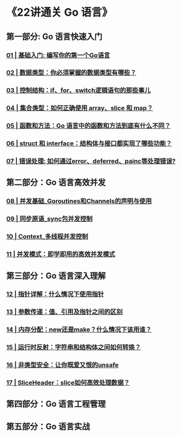 # 《22讲通关 Go 语言》
## 第一部分: Go 语言快速入门

### [01 | 基础入门: 编写你的第一个Go语言](01_Go语言快速入门/ch01/01.基础入门_编写Go的第一个程序.md)

### [02 | 数据类型：你必须掌握的数据类型有哪些？](01_Go语言快速入门/ch02/02.数据类型，必须掌握.md)

### [03 | 控制结构：if、for、switch逻辑语句的那些事儿](01_Go语言快速入门/ch03/03.控制结构：if、for、switch逻辑语句.md)

### [04 | 集合类型：如何正确使用 array、slice 和 map？ ](01_Go语言快速入门/ch04/04.集合类型：array、slice和map.md)

### [05 | 函数和方法：Go 语言中的函数和方法到底有什么不同？](01_Go语言快速入门/ch05/05.函数和方法.md)

### [06 | struct 和 interface：结构体与接口都实现了哪些功能？](01_Go语言快速入门/ch06/06._struct_和_interface：结构体与接口都实现了哪些功能_.md)

### [07 | 错误处理: 如何通过error、deferred、painc等处理错误?](01_Go语言快速入门/ch07/07.错误处理_error_deferred_panic.md) 

## 第二部分：Go 语言高效并发

### [08 | 并发基础_Goroutines和Channels的声明与使用](02_Go语言高效并发/ch08/08_并发基础_Goroutines和Channels的声明与使用.md)

### [09 | 同步原语_sync包并发控制](02_Go语言高效并发/ch09/09.同步原语_sync包并发控制.md)

### [10 | Context_多线程并发控制](02_Go语言高效并发/ch10/10.Context_多线程并发控制.md)

### [11 | 并发模式：即学即用的高效并发模式](02_Go语言高效并发/ch11/11.并发模式_即学即用的高效并发模式.md)

## 第三部分：Go 语言深入理解

### [12 | 指针详解：什么情况下使用指针](03_Go语言深入理解/ch12/12.指针详解_什么情况下使用指针.md)
### [13 | 参数传递：值、引用及指针之间的区别 ](03_Go语言深入理解/ch13/13.参数传递_值_引用及指针之间的区别.md)
### [14 | 内存分配：new还是make？什么情况下该用谁？](03_Go语言深入理解/ch14/14.内存分配_new还是make.md)
### [15 | 运行时反射：字符串和结构体之间如何转换？](03_Go语言深入理解/ch15/15.运行时反射_字符串和结构体之间如何转换.md)
### [16 | 非类型安全：让你既爱又恨的unsafe](03_Go语言深入理解/ch16/16.非类型安全_unsafe.md)
### [17 | SliceHeader：slice如何高效处理数据？](03_Go语言深入理解/ch17/17.Slice高效处理数据.md)

## 第四部分：Go 语言工程管理

## 第五部分：Go 语言实战

